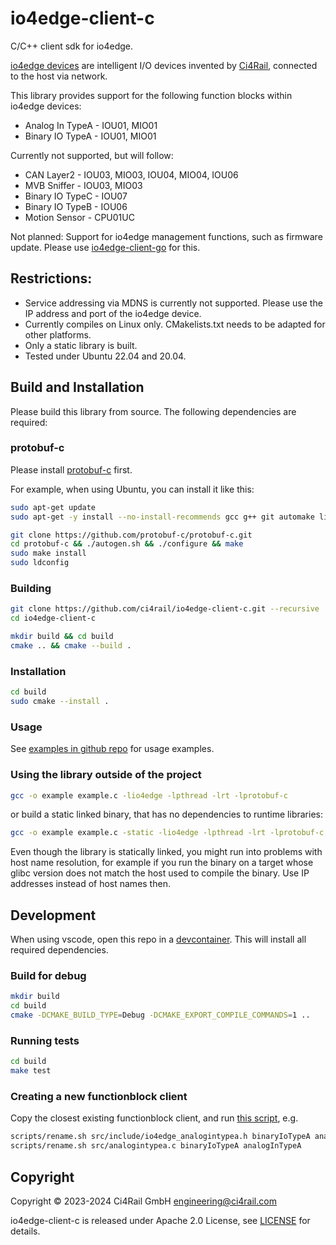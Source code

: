 # io4edge-client-c
C/C++ client sdk for io4edge.

[io4edge devices](https://docs.ci4rail.com/edge-solutions/io4edge/) are intelligent I/O devices invented by [Ci4Rail](https://www.ci4rail.com), connected to the host via network.

This library provides support for the following function blocks within io4edge devices:
* Analog In TypeA - IOU01, MIO01
* Binary IO TypeA - IOU01, MIO01

Currently not supported, but will follow:
* CAN Layer2 - IOU03, MIO03, IOU04, MIO04, IOU06
* MVB Sniffer - IOU03, MIO03
* Binary IO TypeC - IOU07
* Binary IO TypeB - IOU06
* Motion Sensor - CPU01UC

Not planned: Support for io4edge management functions, such as firmware update. Please use [io4edge-client-go](http://github.com/ci4rail/io4edge-client-go) for this.

## Restrictions: 

* Service addressing via MDNS is currently not supported. Please use the IP address and port of the io4edge device.
* Currently compiles on Linux only. CMakelists.txt needs to be adapted for other platforms.
* Only a static library is built.
* Tested under Ubuntu 22.04 and 20.04. 

## Build and Installation

Please build this library from source. The following dependencies are required:

### protobuf-c

Please install [protobuf-c](https://github.com/protobuf-c/protobuf-c) first. 

For example, when using Ubuntu, you can install it like this:

```bash
sudo apt-get update 
sudo apt-get -y install --no-install-recommends gcc g++ git automake libtool make cmake pkg-config libprotobuf-dev libprotoc-dev protobuf-compiler ca-certificates

git clone https://github.com/protobuf-c/protobuf-c.git 
cd protobuf-c && ./autogen.sh && ./configure && make 
sudo make install 
sudo ldconfig
```

### Building 

```bash
git clone https://github.com/ci4rail/io4edge-client-c.git --recursive
cd io4edge-client-c

mkdir build && cd build
cmake .. && cmake --build .
```

### Installation

```bash 
cd build
sudo cmake --install .
```
### Usage

See [examples in github repo](./examples) for usage examples.

### Using the library outside of the project

```bash
gcc -o example example.c -lio4edge -lpthread -lrt -lprotobuf-c
```

or build a static linked binary, that has no dependencies to runtime libraries:

```bash
gcc -o example example.c -static -lio4edge -lpthread -lrt -lprotobuf-c
```
Even though the library is statically linked, you might run into problems with host name resolution, for example if you run the binary on a target whose glibc version does not match the host used to compile the binary. Use IP addresses instead of host names then.

## Development

When using vscode, open this repo in a [devcontainer](./.devcontainer). This will install all required dependencies.

### Build for debug
    
```bash
mkdir build
cd build
cmake -DCMAKE_BUILD_TYPE=Debug -DCMAKE_EXPORT_COMPILE_COMMANDS=1 ..
```
### Running tests

```bash
cd build
make test
```

### Creating a new functionblock client

Copy the closest existing functionblock client, and run [this script](./scripts/rename.sh), e.g.

```bash
scripts/rename.sh src/include/io4edge_analogintypea.h binaryIoTypeA analogInTypeA
scripts/rename.sh src/analogintypea.c binaryIoTypeA analogInTypeA  
```


## Copyright

Copyright © 2023-2024 Ci4Rail GmbH <engineering@ci4rail.com>

io4edge-client-c is released under Apache 2.0 License, see [LICENSE](LICENSE) for details.
